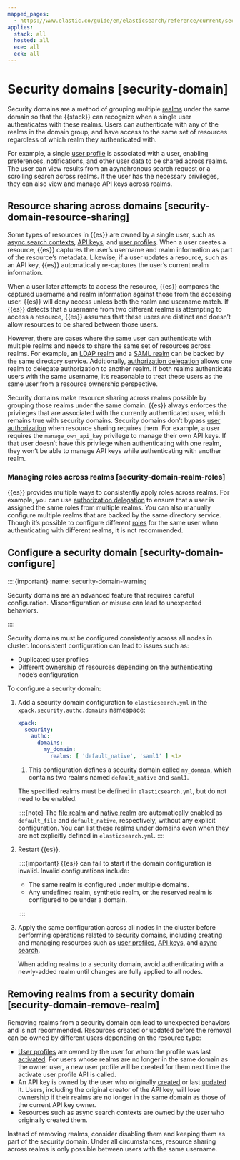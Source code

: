 ```yaml
---
mapped_pages:
  - https://www.elastic.co/guide/en/elasticsearch/reference/current/security-domain.html
applies:
  stack: all
  hosted: all
  ece: all
  eck: all
---
```


# Security domains [security-domain]

Security domains are a method of grouping multiple [realms](authentication-realms.md) under the same domain so that the {{stack}} can recognize when a single user authenticates with these realms. Users can authenticate with any of the realms in the domain group, and have access to the same set of resources regardless of which realm they authenticated with.

For example, a single [user profile](user-profiles.md) is associated with a user, enabling preferences, notifications, and other user data to be shared across realms. The user can view results from an asynchronous search request or a scrolling search across realms. If the user has the necessary privileges, they can also view and manage API keys across realms.

## Resource sharing across domains [security-domain-resource-sharing]

Some types of resources in {{es}} are owned by a single user, such as [async search contexts](https://www.elastic.co/docs/api/doc/elasticsearch/operation/operation-async-search-submit), [API keys](https://www.elastic.co/docs/api/doc/elasticsearch/operation/operation-security-create-api-key), and [user profiles](user-profiles.md). When a user creates a resource, {{es}} captures the user’s username and realm information as part of the resource’s metadata. Likewise, if a user updates a resource, such as an API key, {{es}} automatically re-captures the user’s current realm information.

When a user later attempts to access the resource, {{es}} compares the captured username and realm information against those from the accessing user. {{es}} will deny access unless both the realm and username match. If {{es}} detects that a username from two different realms is attempting to access a resource, {{es}} assumes that these users are distinct and doesn’t allow resources to be shared between those users.

However, there are cases where the same user can authenticate with multiple realms and needs to share the same set of resources across realms. For example, an [LDAP realm](ldap.md) and a [SAML realm](saml.md) can be backed by the same directory service. Additionally, [authorization delegation](authorization-delegation.md) allows one realm to delegate authorization to another realm. If both realms authenticate users with the same username, it’s reasonable to treat these users as the same user from a resource ownership perspective.

Security domains make resource sharing across realms possible by grouping those realms under the same domain. {{es}} always enforces the privileges that are associated with the currently authenticated user, which remains true with security domains. Security domains don’t bypass [user authorization](user-roles.md) when resource sharing requires them. For example, a user requires the `manage_own_api_key` privilege to manage their own API keys. If that user doesn’t have this privilege when authenticating with one realm, they won’t be able to manage API keys while authenticating with another realm.

### Managing roles across realms [security-domain-realm-roles]

{{es}} provides multiple ways to consistently apply roles across realms. For example, you can use [authorization delegation](authorization-delegation.md) to ensure that a user is assigned the same roles from multiple realms. You can also manually configure multiple realms that are backed by the same directory service. Though it’s possible to configure different [roles](user-roles.md#roles) for the same user when authenticating with different realms, it is not recommended.



## Configure a security domain [security-domain-configure]

::::{important}
:name: security-domain-warning

Security domains are an advanced feature that requires careful configuration. Misconfiguration or misuse can lead to unexpected behaviors.

::::


Security domains must be configured consistently across all nodes in cluster. Inconsistent configuration can lead to issues such as:

* Duplicated user profiles
* Different ownership of resources depending on the authenticating node’s configuration

To configure a security domain:

1. Add a security domain configuration to `elasticsearch.yml` in the `xpack.security.authc.domains` namespace:

    ```yaml
    xpack:
      security:
        authc:
          domains:
            my_domain:
              realms: [ 'default_native', 'saml1' ] <1>
    ```

    1. This configuration defines a security domain called `my_domain`, which contains two realms named `default_native` and `saml1`.


    The specified realms must be defined in `elasticsearch.yml`, but do not need to be enabled.

    ::::{note}
    The [file realm](file-based.md) and [native realm](native.md) are automatically enabled as `default_file` and `default_native`, respectively, without any explicit configuration. You can list these realms under domains even when they are not explicitly defined in `elasticsearch.yml`.
    ::::

2. Restart {{es}}.

    ::::{important}
    {{es}} can fail to start if the domain configuration is invalid. Invalid configurations include:

    * The same realm is configured under multiple domains.
    * Any undefined realm, synthetic realm, or the reserved realm is configured to be under a domain.

    ::::

3. Apply the same configuration across all nodes in the cluster before performing operations related to security domains, including creating and managing resources such as [user profiles](user-profiles.md), [API keys](https://www.elastic.co/docs/api/doc/elasticsearch/operation/operation-security-create-api-key), and [async search](https://www.elastic.co/docs/api/doc/elasticsearch/operation/operation-async-search-submit).

    When adding realms to a security domain, avoid authenticating with a newly-added realm until changes are fully applied to all nodes.



## Removing realms from a security domain [security-domain-remove-realm]

Removing realms from a security domain can lead to unexpected behaviors and is not recommended. Resources created or updated before the removal can be owned by different users depending on the resource type:

* [User profiles](user-profiles.md) are owned by the user for whom the profile was last [activated](https://www.elastic.co/docs/api/doc/elasticsearch/operation/operation-security-activate-user-profile). For users whose realms are no longer in the same domain as the owner user, a new user profile will be created for them next time the activate user profile API is called.
* An API key is owned by the user who originally [created](https://www.elastic.co/docs/api/doc/elasticsearch/operation/operation-security-create-api-key) or last [updated](https://www.elastic.co/docs/api/doc/elasticsearch/operation/operation-security-update-api-key) it. Users, including the original creator of the API key, will lose ownership if their realms are no longer in the same domain as those of the current API key owner.
* Resources such as async search contexts are owned by the user who originally created them.

Instead of removing realms, consider disabling them and keeping them as part of the security domain. Under all circumstances, resource sharing across realms is only possible between users with the same username.


